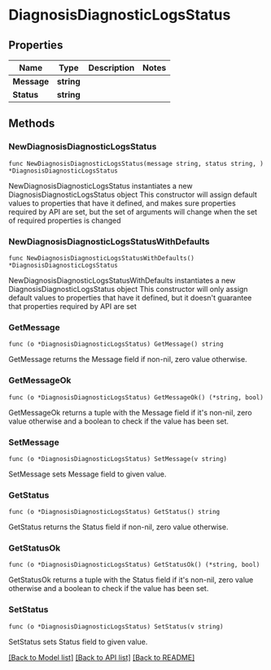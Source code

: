 # DiagnosisDiagnosticLogsStatus

## Properties

Name | Type | Description | Notes
------------ | ------------- | ------------- | -------------
**Message** | **string** |  | 
**Status** | **string** |  | 

## Methods

### NewDiagnosisDiagnosticLogsStatus

`func NewDiagnosisDiagnosticLogsStatus(message string, status string, ) *DiagnosisDiagnosticLogsStatus`

NewDiagnosisDiagnosticLogsStatus instantiates a new DiagnosisDiagnosticLogsStatus object
This constructor will assign default values to properties that have it defined,
and makes sure properties required by API are set, but the set of arguments
will change when the set of required properties is changed

### NewDiagnosisDiagnosticLogsStatusWithDefaults

`func NewDiagnosisDiagnosticLogsStatusWithDefaults() *DiagnosisDiagnosticLogsStatus`

NewDiagnosisDiagnosticLogsStatusWithDefaults instantiates a new DiagnosisDiagnosticLogsStatus object
This constructor will only assign default values to properties that have it defined,
but it doesn't guarantee that properties required by API are set

### GetMessage

`func (o *DiagnosisDiagnosticLogsStatus) GetMessage() string`

GetMessage returns the Message field if non-nil, zero value otherwise.

### GetMessageOk

`func (o *DiagnosisDiagnosticLogsStatus) GetMessageOk() (*string, bool)`

GetMessageOk returns a tuple with the Message field if it's non-nil, zero value otherwise
and a boolean to check if the value has been set.

### SetMessage

`func (o *DiagnosisDiagnosticLogsStatus) SetMessage(v string)`

SetMessage sets Message field to given value.


### GetStatus

`func (o *DiagnosisDiagnosticLogsStatus) GetStatus() string`

GetStatus returns the Status field if non-nil, zero value otherwise.

### GetStatusOk

`func (o *DiagnosisDiagnosticLogsStatus) GetStatusOk() (*string, bool)`

GetStatusOk returns a tuple with the Status field if it's non-nil, zero value otherwise
and a boolean to check if the value has been set.

### SetStatus

`func (o *DiagnosisDiagnosticLogsStatus) SetStatus(v string)`

SetStatus sets Status field to given value.



[[Back to Model list]](../README.md#documentation-for-models) [[Back to API list]](../README.md#documentation-for-api-endpoints) [[Back to README]](../README.md)


